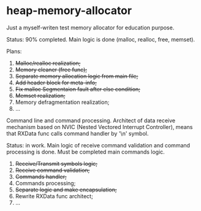 # heap-memory-allocator

Just a myself-writen test memory allocator for education purpose.

Status: 90% completed. Main logic is done (malloc, realloc, free, memset).

Plans:

1. ~~Malloc/realloc realization;~~
2. ~~Memory cleaner (free func);~~
3. ~~Separate memory allocation logic from main file;~~
4. ~~Add header block for meta-info;~~
5. ~~Fix malloc Segmentaion fault after else condition;~~
6. ~~Memset realization;~~  
7.   Memory defragmentation realization;
8.   ...


Command line and command processing. Architect of data receive mechanism based on NVIC (Nested Vectored Interrupt Controller), means that RXData func calls command handler by '\n' symbol.

Status: in work. Main logic of receive command validation and command processing is done. Must be completed main commands logic.

1. ~~Receive/Transmit symbols logic;~~
2. ~~Receive command validation;~~
3. ~~Commands handler;~~
4.   Commands processing;
5. ~~Separate logic and make encapsulation;~~
6.   Rewrite RXData func architect;
7.   ...